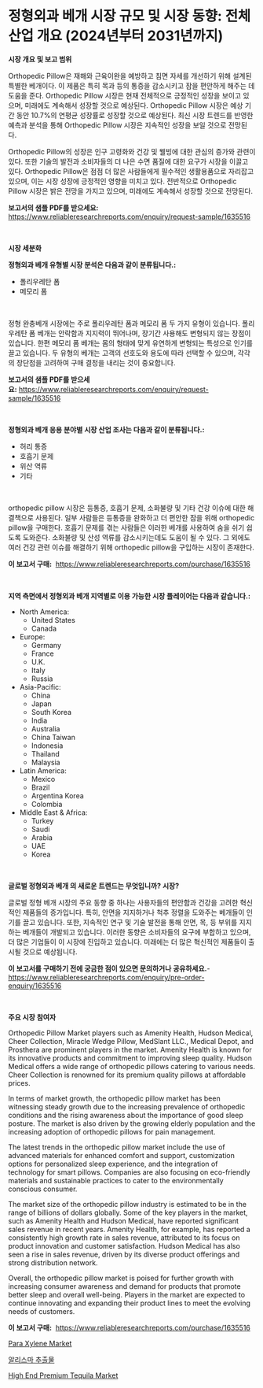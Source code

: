 <p><h1>정형외과 베개 시장 규모 및 시장 동향: 전체 산업 개요 (2024년부터 2031년까지)</h1></p><p><strong>시장 개요 및 보고 범위</strong></p>
<p><p>Orthopedic Pillow은 재해와 근육이완을 예방하고 침면 자세를 개선하기 위해 설계된 특별한 베개이다. 이 제품은 특히 목과 등의 통증을 감소시키고 잠을 편안하게 해주는 데 도움을 준다. Orthopedic Pillow 시장은 현재 전체적으로 긍정적인 성장을 보이고 있으며, 미래에도 계속해서 성장할 것으로 예상된다. Orthopedic Pillow 시장은 예상 기간 동안 10.7%의 연평균 성장률로 성장할 것으로 예상된다. 최신 시장 트렌드를 반영한 예측과 분석을 통해 Orthopedic Pillow 시장은 지속적인 성장을 보일 것으로 전망된다.</p><p>Orthopedic Pillow의 성장은 인구 고령화와 건강 및 웰빙에 대한 관심의 증가와 관련이 있다. 또한 기술의 발전과 소비자들의 더 나은 수면 품질에 대한 요구가 시장을 이끌고 있다. Orthopedic Pillow은 점점 더 많은 사람들에게 필수적인 생활용품으로 자리잡고 있으며, 이는 시장 성장에 긍정적인 영향을 미치고 있다. 전반적으로 Orthopedic Pillow 시장은 밝은 전망을 가지고 있으며, 미래에도 계속해서 성장할 것으로 전망된다.</p></p>
<p><strong>보고서의 샘플 PDF를 받으세요:</strong> <a href="https://www.reliableresearchreports.com/enquiry/request-sample/1635516">https://www.reliableresearchreports.com/enquiry/request-sample/1635516</a></p>
<p>&nbsp;</p>
<p><strong>시장 세분화</strong></p>
<p><strong>정형외과 베개 유형별 시장 분석은 다음과 같이 분류됩니다.:</strong></p>
<p><ul><li>폴리우레탄 폼</li><li>메모리 폼</li></ul></p>
<p>&nbsp;</p>
<p><p>정형 완충베개 시장에는 주로 폴리우레탄 폼과 메모리 폼 두 가지 유형이 있습니다. 폴리우레탄 폼 베개는 안락함과 지지력이 뛰어나며, 장기간 사용해도 변형되지 않는 장점이 있습니다. 한편 메모리 폼 베개는 몸의 형태에 맞게 유연하게 변형되는 특성으로 인기를 끌고 있습니다. 두 유형의 베개는 고객의 선호도와 용도에 따라 선택할 수 있으며, 각각의 장단점을 고려하여 구매 결정을 내리는 것이 중요합니다.</p></p>
<p><strong>보고서의 샘플 PDF를 받으세요:</strong>&nbsp;<a href="https://www.reliableresearchreports.com/enquiry/request-sample/1635516">https://www.reliableresearchreports.com/enquiry/request-sample/1635516</a></p>
<p>&nbsp;</p>
<p><strong> 정형외과 베개 응용 분야별 시장 산업 조사는 다음과 같이 분류됩니다.:</strong></p>
<p><ul><li>허리 통증</li><li>호흡기 문제</li><li>위산 역류</li><li>기타</li></ul></p>
<p>&nbsp;</p>
<p><p>orthopedic pillow 시장은 등통증, 호흡기 문제, 소화불량 및 기타 건강 이슈에 대한 해결책으로 사용된다. 일부 사람들은 등통증을 완화하고 더 편안한 잠을 위해 orthopedic pillow을 구매한다. 호흡기 문제를 겪는 사람들은 이러한 베개를 사용하여 숨을 쉬기 쉽도록 도와준다. 소화불량 및 산성 역류를 감소시키는데도 도움이 될 수 있다. 그 외에도 여러 건강 관련 이슈를 해결하기 위해 orthopedic pillow을 구입하는 시장이 존재한다.</p></p>
<p><strong>이 보고서 구매:</strong>&nbsp; <a href="https://www.reliableresearchreports.com/purchase/1635516">https://www.reliableresearchreports.com/purchase/1635516</a></p>
<p>&nbsp;</p>
<p><strong>지역 측면에서 정형외과 베개 지역별로 이용 가능한 시장 플레이어는 다음과 같습니다.:</strong></p>
<p><ul>
    <li>
        North America:
        <ul>
            <li>United States</li>
            <li>Canada</li>
        </ul>
    </li>
    <li>
        Europe:
        <ul>
            <li>Germany</li>
            <li>France</li>
            <li>U.K.</li>
            <li>Italy</li>
            <li>Russia</li>
        </ul>
    </li>
    <li>
        Asia-Pacific:
        <ul>
            <li>China</li>
            <li>Japan</li>
            <li>South Korea</li>
            <li>India</li>
            <li>Australia</li>
            <li>China Taiwan</li>
            <li>Indonesia</li>
            <li>Thailand</li>
            <li>Malaysia</li>
        </ul>
    </li>
    <li>
        Latin America:
        <ul>
            <li>Mexico</li>
            <li>Brazil</li>
            <li>Argentina Korea</li>
            <li>Colombia</li>
        </ul>
    </li>
    <li>
        Middle East & Africa:
        <ul>
            <li>Turkey</li>
            <li>Saudi</li>
            <li>Arabia</li>
            <li>UAE</li>
            <li>Korea</li>
        </ul>
    </li>
    </ul></p>
<p>&nbsp;</p>
<p><strong>글로벌 정형외과 베개 의 새로운 트렌드는 무엇입니까? 시장?</strong></p>
<p><p>글로벌 정형 베개 시장의 주요 동향 중 하나는 사용자들의 편안함과 건강을 고려한 혁신적인 제품들의 증가입니다. 특히, 안면을 지지하거나 척추 정렬을 도와주는 베개들이 인기를 끌고 있습니다. 또한, 지속적인 연구 및 기술 발전을 통해 안면, 목, 등 부위를 지지하는 베개들이 개발되고 있습니다. 이러한 동향은 소비자들의 요구에 부합하고 있으며, 더 많은 기업들이 이 시장에 진입하고 있습니다. 미래에는 더 많은 혁신적인 제품들이 출시될 것으로 예상됩니다.</p></p>
<p><strong>이 보고서를 구매하기 전에 궁금한 점이 있으면 문의하거나 공유하세요.</strong>- <a href="https://www.reliableresearchreports.com/enquiry/pre-order-enquiry/1635516">https://www.reliableresearchreports.com/enquiry/pre-order-enquiry/1635516</a></p>
<p>&nbsp;</p>
<p><strong>주요 시장 참여자</strong></p>
<p><p>Orthopedic Pillow Market players such as Amenity Health, Hudson Medical, Cheer Collection, Miracle Wedge Pillow, MedSlant LLC., Medical Depot, and Prosthera are prominent players in the market. Amenity Health is known for its innovative products and commitment to improving sleep quality. Hudson Medical offers a wide range of orthopedic pillows catering to various needs. Cheer Collection is renowned for its premium quality pillows at affordable prices.</p><p>In terms of market growth, the orthopedic pillow market has been witnessing steady growth due to the increasing prevalence of orthopedic conditions and the rising awareness about the importance of good sleep posture. The market is also driven by the growing elderly population and the increasing adoption of orthopedic pillows for pain management.</p><p>The latest trends in the orthopedic pillow market include the use of advanced materials for enhanced comfort and support, customization options for personalized sleep experience, and the integration of technology for smart pillows. Companies are also focusing on eco-friendly materials and sustainable practices to cater to the environmentally conscious consumer.</p><p>The market size of the orthopedic pillow industry is estimated to be in the range of billions of dollars globally. Some of the key players in the market, such as Amenity Health and Hudson Medical, have reported significant sales revenue in recent years. Amenity Health, for example, has reported a consistently high growth rate in sales revenue, attributed to its focus on product innovation and customer satisfaction. Hudson Medical has also seen a rise in sales revenue, driven by its diverse product offerings and strong distribution network.</p><p>Overall, the orthopedic pillow market is poised for further growth with increasing consumer awareness and demand for products that promote better sleep and overall well-being. Players in the market are expected to continue innovating and expanding their product lines to meet the evolving needs of customers.</p></p>
<p><strong>이 보고서 구매:</strong>&nbsp;&nbsp;<a href="https://www.reliableresearchreports.com/purchase/1635516">https://www.reliableresearchreports.com/purchase/1635516</a></p>
<p><p><a href="https://funky-papaya-cf4.notion.site/Para-Xylene-Market-Analysis-and-Market-Size-Global-Industry-Overview-Market-Segmentation-and-Forec-72ed1c179ece4014b351de8e523058ba">Para Xylene Market</a></p><p><a href="https://github.com/bvubpqd5241630/Market-Research-Report-List-1/blob/main/29889887267.md">알리스마 추출물</a></p><p><a href="https://github.com/ChiragRP21/Market-Research-Report-List-3/blob/main/high-end-premium-tequila-market.md">High End Premium Tequila Market</a></p></p>
